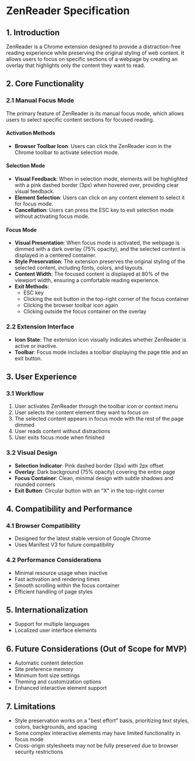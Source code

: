 # ZenReader Specification

## 1. Introduction

ZenReader is a Chrome extension designed to provide a distraction-free reading experience while preserving the original styling of web content. It allows users to focus on specific sections of a webpage by creating an overlay that highlights only the content they want to read.

## 2. Core Functionality

### 2.1 Manual Focus Mode

The primary feature of ZenReader is its manual focus mode, which allows users to select specific content sections for focused reading.

#### Activation Methods

- **Browser Toolbar Icon**: Users can click the ZenReader icon in the Chrome toolbar to activate selection mode.

#### Selection Mode

- **Visual Feedback**: When in selection mode, elements will be highlighted with a pink dashed border (3px) when hovered over, providing clear visual feedback.
- **Element Selection**: Users can click on any content element to select it for focus mode.
- **Cancellation**: Users can press the ESC key to exit selection mode without activating focus mode.

#### Focus Mode

- **Visual Presentation**: When focus mode is activated, the webpage is dimmed with a dark overlay (75% opacity), and the selected content is displayed in a centered container.
- **Style Preservation**: The extension preserves the original styling of the selected content, including fonts, colors, and layouts.
- **Content Width**: The focused content is displayed at 80% of the viewport width, ensuring a comfortable reading experience.
- **Exit Methods**:
  - ESC key
  - Clicking the exit button in the top-right corner of the focus container
  - Clicking the browser toolbar icon again
  - Clicking outside the focus container on the overlay

### 2.2 Extension Interface

- **Icon State**: The extension icon visually indicates whether ZenReader is active or inactive.
- **Toolbar**: Focus mode includes a toolbar displaying the page title and an exit button.

## 3. User Experience

### 3.1 Workflow

1. User activates ZenReader through the toolbar icon or context menu
2. User selects the content element they want to focus on
3. The selected content appears in focus mode with the rest of the page dimmed
4. User reads content without distractions
5. User exits focus mode when finished

### 3.2 Visual Design

- **Selection Indicator**: Pink dashed border (3px) with 2px offset
- **Overlay**: Dark background (75% opacity) covering the entire page
- **Focus Container**: Clean, minimal design with subtle shadows and rounded corners
- **Exit Button**: Circular button with an "X" in the top-right corner

## 4. Compatibility and Performance

### 4.1 Browser Compatibility

- Designed for the latest stable version of Google Chrome
- Uses Manifest V3 for future compatibility

### 4.2 Performance Considerations

- Minimal resource usage when inactive
- Fast activation and rendering times
- Smooth scrolling within the focus container
- Efficient handling of page styles

## 5. Internationalization

- Support for multiple languages
- Localized user interface elements

## 6. Future Considerations (Out of Scope for MVP)

- Automatic content detection
- Site preference memory
- Minimum font size settings
- Theming and customization options
- Enhanced interactive element support

## 7. Limitations

- Style preservation works on a "best effort" basis, prioritizing text styles, colors, backgrounds, and spacing
- Some complex interactive elements may have limited functionality in focus mode
- Cross-origin stylesheets may not be fully preserved due to browser security restrictions

